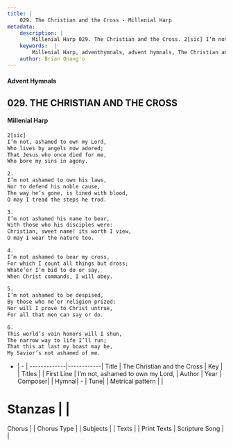 ```yaml
---
title: |
    029. The Christian and the Cross - Millenial Harp
metadata:
    description: |
        Millenial Harp 029. The Christian and the Cross. 2[sic] I’m not, ashamed to own my Lord, Who lives by angels now adored; That Jesus who once died for me, Who bore my sins in agony.
    keywords:  |
        Millenial Harp, adventhymnals, advent hymnals, The Christian and the Cross, I’m not, ashamed to own my Lord, . 
    author: Brian Onang'o
---
```

#### Advent Hymnals
## 029. THE CHRISTIAN AND THE CROSS
####  Millenial Harp
```txt
2[sic] 
I’m not, ashamed to own my Lord, 
Who lives by angels now adored; 
That Jesus who once died for me, 
Who bore my sins in agony.

2. 
I’m not ashamed to own his laws, 
Nor to defend his noble cause, 
The way he’s gone, is lined with blood, 
O may I tread the steps he trod.

3. 
I’m not ashamed his name to bear, 
With those who his disciples were: 
Christian, sweet name! its worth I view, 
O may I wear the nature too.

4. 
I’m not ashamed to bear my cross, 
For which I count all things but dross; 
Whate’er I’m bid to do or say, 
When Christ commands, I will obey.

5. 
I’m not ashamed to be despised, 
By those who ne’er religion prized: 
Nor will I prove to Christ untrue, 
For all that men can say or do.

6. 
This world’s vain honors will I shun, 
The narrow way to life I’ll run; 
That this at last my boast may be, 
My Savior’s not ashamed of me.
```
- |   -  |
-------------|------------|
Title | The Christian and the Cross |
Key |  |
Titles |  |
First Line | I’m not, ashamed to own my Lord,  |
Author | 
Year | 
Composer|  |
Hymnal|  - |
Tune|  |
Metrical pattern | |
# Stanzas |  |
Chorus |  |
Chorus Type |  |
Subjects |  |
Texts |  |
Print Texts | 
Scripture Song |  |
    
